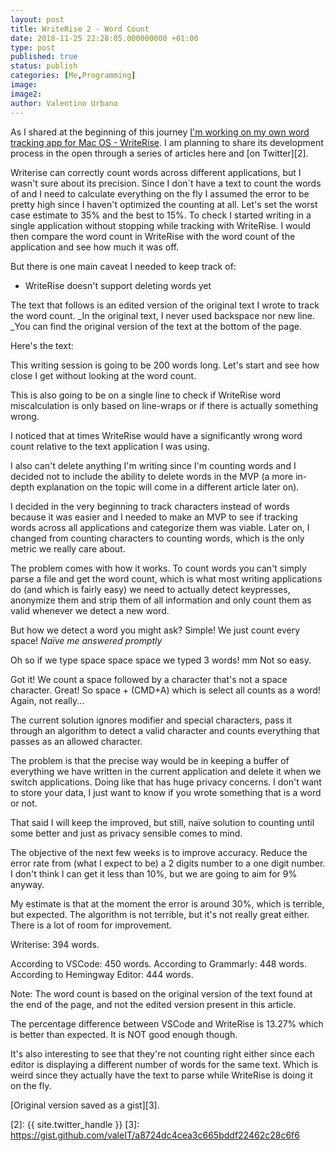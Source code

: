 ```yaml
---
layout: post
title: WriteRise 2 - Word Count
date: 2018-11-25 22:28:05.000000000 +01:00
type: post
published: true
status: publish
categories: [Me,Programming]
image:
image2:
author: Valentino Urbano
---
```


As I shared at the beginning of this journey [I'm working on my own word tracking app for Mac OS - WriteRise][1]. I am planning to share its development process in the open through a series of articles here and [on Twitter][2].

Writerise can correctly count words across different applications, but I wasn't sure about its precision. Since I don`t have a text to count the words of and I need to calculate everything on the fly I assumed the error to be pretty high since I haven't optimized the counting at all. Let's set the worst case estimate to 35% and the best to 15%. To check I started writing in a single application without stopping while tracking with WriteRise. I would then compare the word count in WriteRise with the word count of the application and see how much it was off.

But there is one main caveat I needed to keep track of:

- WriteRise doesn't support deleting words yet

The text that follows is an edited version of the original text I wrote to track the word count. \_In the original text, I never used backspace nor new line. \_You can find the original version of the text at the bottom of the page.

Here's the text:

This writing session is going to be 200 words long. Let's start and see how close I get without looking at the word count.

This is also going to be on a single line to check if WriteRise word miscalculation is only based on line-wraps or if there is actually something wrong.

I noticed that at times WriteRise would have a significantly wrong word count relative to the text application I was using.

I also can't delete anything I'm writing since I'm counting words and I decided not to include the ability to delete words in the MVP (a more in-depth explanation on the topic will come in a different article later on).

I decided in the very beginning to track characters instead of words because it was easier and I needed to make an MVP to see if tracking words across all applications and categorize them was viable. Later on, I changed from counting characters to counting words, which is the only metric we really care about.

The problem comes with how it works. To count words you can't simply parse a file and get the word count, which is what most writing applications do (and which is fairly easy) we need to actually detect keypresses, anonymize them and strip them of all information and only count them as valid whenever we detect a new word.

But how we detect a word you might ask? Simple! We just count every space! _Naïve me answered promptly_

Oh so if we type space space space we typed 3 words! mm Not so easy.

Got it! We count a space followed by a character that's not a space character. Great! So space + (CMD+A) which is select all counts as a word! Again, not really...

The current solution ignores modifier and special characters, pass it through an algorithm to detect a valid character and counts everything that passes as an allowed character.

The problem is that the precise way would be in keeping a buffer of everything we have written in the current application and delete it when we switch applications. Doing like that has huge privacy concerns. I don't want to store your data, I just want to know if you wrote something that is a word or not.

That said I will keep the improved, but still, naïve solution to counting until some better and just as privacy sensible comes to mind.

The objective of the next few weeks is to improve accuracy. Reduce the error rate from (what I expect to be) a 2 digits number to a one digit number. I don't think I can get it less than 10%, but we are going to aim for 9% anyway.

My estimate is that at the moment the error is around 30%, which is terrible, but expected. The algorithm is not terrible, but it's not really great either. There is a lot of room for improvement.

Writerise: 394 words.

According to VSCode: 450 words.
According to Grammarly: 448 words.
According to Hemingway Editor: 444 words.

Note: The word count is based on the original version of the text found at the end of the page, and not the edited version present in this article.

The percentage difference between VSCode and WriteRise is 13.27% which is better than expected. It is NOT good enough though.

It's also interesting to see that they're not counting right either since each editor is displaying a different number of words for the same text. Which is weird since they actually have the text to parse while WriteRise is doing it on the fly.

[Original version saved as a gist][3].

[1]: https://200wordsaday.com/words/writerise-track-your-writing-95bf6e2b8b94bb
[2]: {{ site.twitter_handle }}
[3]: https://gist.github.com/valeIT/a8724dc4cea3c665bddf22462c28c6f6
